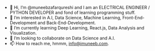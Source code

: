 - 👋 Hi, I’m @muneebzafarqureshi and I am an ELECTRICAL ENGINEER / PYTHON DEVELOPER and fond of learning programming stuff.
- 👀 I’m interested in A.I, Data Science, Machine Learning, Front-End-Development and Back-End-Development.
- 🌱 I’m currently learning Deep Learning, React.js, Data Analysis and Visualization.
- 💞️ I’m looking to collaborate on Data Science and A.I.
- 📫 How to reach me, hmmm, info@imuneeb.com.

<!---
muneebzafarqureshi/muneebzafarqureshi is a ✨ special ✨ repository because its `README.md` (this file) appears on your GitHub profile.
You can click the Preview link to take a look at your changes.
--->
